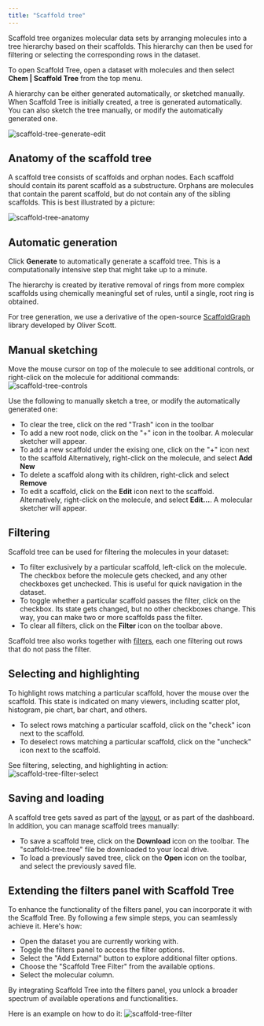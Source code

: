 ```yaml
---
title: "Scaffold tree"
---
```


Scaffold tree organizes molecular data sets by arranging molecules into
a tree hierarchy based on their scaffolds. This hierarchy can then be used
for filtering or selecting the corresponding rows in the dataset.

To open Scaffold Tree, open a dataset with molecules and then select **Chem | Scaffold Tree**
from the top menu.

A hierarchy can be either generated automatically, or sketched manually.
When Scaffold Tree is initially created, a tree is generated automatically. You can also
sketch the tree manually, or modify the automatically generated one.

![scaffold-tree-generate-edit](scaffold-tree-generate-edit.gif)

## Anatomy of the scaffold tree

A scaffold tree consists of scaffolds and orphan nodes.
Each scaffold should contain its parent scaffold as a substructure.
Orphans are molecules that contain the parent scaffold, but do not contain
any of the sibling scaffolds. This is best illustrated by a picture:

![scaffold-tree-anatomy](scaffold-tree-anatomy.png)

## Automatic generation

Click **Generate** to automatically generate a scaffold tree. This is a
computationally intensive step that might take up to a minute.

The hierarchy is created by iterative removal of rings from more complex scaffolds
using chemically meaningful set of rules, until a single, root ring is obtained.

For tree generation, we use a derivative of the open-source
[ScaffoldGraph](https://github.com/UCLCheminformatics/ScaffoldGraph) library
developed by Oliver Scott.

## Manual sketching

Move the mouse cursor on top of the molecule to see additional controls, or right-click
on the molecule for additional commands:
![scaffold-tree-controls](scaffold-tree-controls.png)

Use the following to manually sketch a tree, or modify the automatically generated one:

* To clear the tree, click on the red "Trash" icon in the toolbar
* To add a new root node, click on the "+" icon in the toolbar. A molecular sketcher will appear.
* To add a new scaffold under the exising one, click on the "+" icon next to the scaffold
  Alternatively, right-click on the molecule, and select **Add New**
* To delete a scaffold along with its children, right-click and select **Remove**
* To edit a scaffold, click on the **Edit** icon next to the scaffold.
  Alternatively, right-click on the molecule, and select **Edit...**. A molecular sketcher will appear.

## Filtering

Scaffold tree can be used for filtering the molecules in your dataset:

* To filter exclusively by a particular scaffold, left-click on the molecule. The checkbox
  before the molecule gets checked, and any other checkboxes get unchecked. This is useful
  for quick navigation in the dataset.
* To toggle whether a particular scaffold passes the filter, click on the checkbox.
  Its state gets changed, but no other checkboxes change. This way, you can make two
  or more scaffolds pass the filter.
* To clear all filters, click on the **Filter** icon on the toolbar above.

Scaffold tree also works together with [filters](../../visualize/viewers/filters.md), each one
filtering out rows that do not pass the filter.

## Selecting and highlighting

To highlight rows matching a particular scaffold, hover the mouse over the scaffold. This state
is indicated on many viewers, including scatter plot, histogram, pie chart, bar chart, and others.

* To select rows matching a particular scaffold, click on the "check" icon next to the scaffold.
* To deselect rows matching a particular scaffold, click on the "uncheck" icon next to the scaffold.

See filtering, selecting, and highlighting in action:
![scaffold-tree-filter-select](scaffold-tree-filter-select.gif)

## Saving and loading

A scaffold tree gets saved as part of the [layout](../../visualize/view-layout.md), or as part
of the dashboard. In addition, you can manage scaffold trees manually:

* To save a scaffold tree, click on the **Download** icon on the toolbar. The "scaffold-tree.tree"
  file be downloaded to your local drive.
* To load a previously saved tree, click on the **Open** icon on the toolbar, and select
  the previously saved file.

## Extending the filters panel with Scaffold Tree

To enhance the functionality of the filters panel, you can incorporate it with the Scaffold Tree. By following a few simple steps, you can seamlessly achieve it. Here's how:

* Open the dataset you are currently working with.
* Toggle the filters panel to access the filter options.
* Select the "Add External" button to explore additional filter options.
* Choose the "Scaffold Tree Filter" from the available options.
* Select the molecular column.

By integrating Scaffold Tree into the filters panel, you unlock a broader spectrum of available operations and functionalities.

Here is an example on how to do it:
![scaffold-tree-filter](scaffold-tree-filter.gif)
